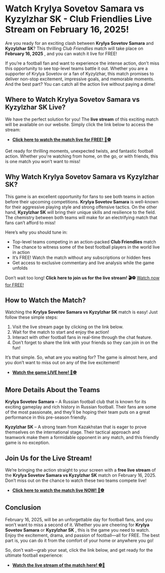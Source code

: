# Watch Krylya Sovetov Samara vs Kyzylzhar SK - Club Friendlies Live Stream on February 16, 2025!

Are you ready for an exciting clash between **Krylya Sovetov Samara** and **Kyzylzhar SK**? This thrilling _Club Friendlies_ match will take place on **February 16, 2025** , and you can watch it live for FREE!

If you’re a football fan and want to experience the intense action, don’t miss this opportunity to see top-level teams battle it out. Whether you are a supporter of Krylya Sovetov or a fan of Kyzylzhar, this match promises to deliver non-stop excitement, impressive goals, and memorable moments. And the best part? You can catch all the action live without paying a dime!

## Where to Watch Krylya Sovetov Samara vs Kyzylzhar SK Live?

We have the perfect solution for you! The **live stream** of this exciting match will be available on our website. Simply click the link below to access the stream:

- [**Click here to watch the match live for FREE! 🎥⚽**](https://tinyurl.com/livestreamfreeo?st=Krylya+Sovetov+Samara+vs+Kyzylzhar+SK&si=ghc)

Get ready for thrilling moments, unexpected twists, and fantastic football action. Whether you're watching from home, on the go, or with friends, this is one match you won’t want to miss!

## Why Watch Krylya Sovetov Samara vs Kyzylzhar SK?

This game is an excellent opportunity for fans to see both teams in action before their upcoming competitions. **Krylya Sovetov Samara** is well-known for their aggressive playing style and strong offensive tactics. On the other hand, **Kyzylzhar SK** will bring their unique skills and resilience to the field. The chemistry between both teams will make for an electrifying match that fans can’t afford to miss!

Here’s why you should tune in:

- Top-level teams competing in an action-packed **Club Friendlies** match
- The chance to witness some of the best football players in the world live in action
- It’s FREE! Watch the match without any subscriptions or hidden fees
- Get access to exclusive commentary and live analysis while the game unfolds

Don’t wait too long! **Click here to join us for the live stream! 🎬⚽** [Watch now for FREE!](https://tinyurl.com/livestreamfreeo?st=Krylya+Sovetov+Samara+vs+Kyzylzhar+SK&si=ghc)

## How to Watch the Match?

Watching the **Krylya Sovetov Samara vs Kyzylzhar SK** match is easy! Just follow these simple steps:

1. Visit the live stream page by clicking on the link below.
2. Wait for the match to start and enjoy the action!
3. Interact with other football fans in real-time through the chat feature.
4. Don’t forget to share the link with your friends so they can join in on the fun!

It’s that simple. So, what are you waiting for? The game is almost here, and you don’t want to miss out on any of the live excitement!

- [**Watch the game LIVE here! 🎥⚽**](https://tinyurl.com/livestreamfreeo?st=Krylya+Sovetov+Samara+vs+Kyzylzhar+SK&si=ghc)

## More Details About the Teams

**Krylya Sovetov Samara** – A Russian football club that is known for its exciting gameplay and rich history in Russian football. Their fans are some of the most passionate, and they’ll be hoping their team puts on a great performance in this pre-season friendly.

**Kyzylzhar SK** – A strong team from Kazakhstan that is eager to prove themselves on the international stage. Their tactical approach and teamwork make them a formidable opponent in any match, and this friendly game is no exception.

## Join Us for the Live Stream!

We’re bringing the action straight to your screen with a **free live stream** of the **Krylya Sovetov Samara vs Kyzylzhar SK** match on February 16, 2025. Don’t miss out on the chance to watch these two teams compete live!

- [**Click here to watch the match live NOW! 🎥⚽**](https://tinyurl.com/livestreamfreeo?st=Krylya+Sovetov+Samara+vs+Kyzylzhar+SK&si=ghc)

## Conclusion

February 16, 2025, will be an unforgettable day for football fans, and you won’t want to miss a second of it. Whether you are cheering for **Krylya Sovetov Samara** or **Kyzylzhar SK** , this is the game you need to watch. Enjoy the excitement, drama, and passion of football—all for FREE. The best part is, you can do it from the comfort of your home or anywhere you go!

So, don’t wait—grab your seat, click the link below, and get ready for the ultimate football experience:

- [**Watch the live stream of the match here! ⚽🎥**](https://tinyurl.com/livestreamfreeo?st=Krylya+Sovetov+Samara+vs+Kyzylzhar+SK&si=ghc)
